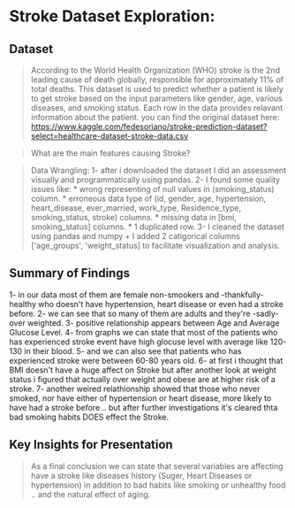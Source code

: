 # Stroke Dataset Exploration:

## Dataset

> According to the World Health Organization (WHO) stroke is the 2nd leading cause of death globally, responsible for approximately 11% of total deaths.
This dataset is used to predict whether a patient is likely to get stroke based on the input parameters like gender, age, various diseases, and smoking status. Each row in the data provides relavant information about the patient.
you can find the original dataset here: https://www.kaggle.com/fedesoriano/stroke-prediction-dataset?select=healthcare-dataset-stroke-data.csv

> What are the main features causing Stroke?

> Data Wrangling:
1- after i downloaded the dataset I did an assessment visually and programmatically using pandas.
2- I found some quality issues like:
	* wrong representing of null values in (smoking_status) column.
	* erroneous data type of (id, gender, age, hypertension, heart_disease, ever_married, work_type, Residence_type, smoking_status, stroke) columns.
	* missing data in [bmi, smoking_status] columns.
	* 1 duplicated row.
3- I cleaned the dataset using pandas and numpy + I added 2 catigorical columns ['age_groups', 'weight_status] to facilitate visualization and analysis.

## Summary of Findings

1- in our data most of them are female non-smookers and -thankfully- healthy who doesn't have hypertension, heart disease or even had a stroke before.
2- we can see that so many of them are adults and they're -sadly- over weighted.
3- positive relationship appears between Age and Average Glucose Level.
4- from graphs we can state that most of the patients who has experienced stroke event have high glocuse level with average like 120-130 in their blood.
5- and we can also see that patients who has experienced stroke were between 60-80 years old.
6- at first i thought that BMI doesn't have a huge affect on Stroke but after another look at weight status i figured that actually over weight and obese are at higher risk of a stroke.
7- another weired relathionship showed that those who never smoked, nor have either of hypertension or heart disease, more likely to have had a stroke before .. but after further investigations it's cleared thta bad smoking habits DOES effect the Stroke.

## Key Insights for Presentation

> As a final conclusion we can state that several variables are affecting have a stroke like diseases history (Suger, Heart Diseases or hypertension) in addition to bad habits like smoking or unhealthy food .. and the natural effect of aging.
